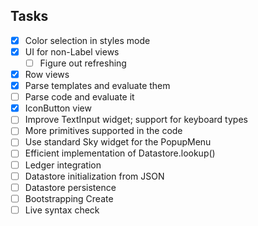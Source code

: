 ## Tasks

- [x] Color selection in styles mode
- [x] UI for non-Label views
  - [ ] Figure out refreshing
- [x] Row views
- [x] Parse templates and evaluate them
- [ ] Parse code and evaluate it
- [x] IconButton view
- [ ] Improve TextInput widget; support for keyboard types
- [ ] More primitives supported in the code
- [ ] Use standard Sky widget for the PopupMenu
- [ ] Efficient implementation of Datastore.lookup()
- [ ] Ledger integration
- [ ] Datastore initialization from JSON
- [ ] Datastore persistence
- [ ] Bootstrapping Create
- [ ] Live syntax check
